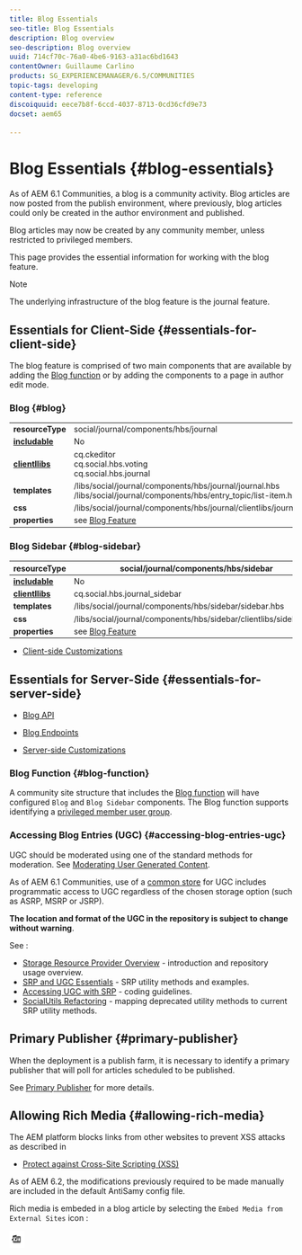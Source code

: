 ```yaml
---
title: Blog Essentials
seo-title: Blog Essentials
description: Blog overview
seo-description: Blog overview
uuid: 714cf70c-76a0-4be6-9163-a31ac6bd1643
contentOwner: Guillaume Carlino
products: SG_EXPERIENCEMANAGER/6.5/COMMUNITIES
topic-tags: developing
content-type: reference
discoiquuid: eece7b8f-6ccd-4037-8713-0cd36cfd9e73
docset: aem65

---
```


# Blog Essentials {#blog-essentials}

As of AEM 6.1 Communities, a blog is a community activity. Blog articles are now posted from the publish environment, where previously, blog articles could only be created in the author environment and published.

Blog articles may now be created by any community member, unless restricted to privileged members.

This page provides the essential information for working with the blog feature.

>[!NOTE]
>
>The underlying infrastructure of the blog feature is the journal feature.

## Essentials for Client-Side {#essentials-for-client-side}

The blog feature is comprised of two main components that are available by adding the [Blog function](/help/communities/functions.md#blog-function) or by adding the components to a page in author edit mode.

### Blog {#blog}

<table>
 <tbody>
  <tr>
   <td> <strong>resourceType</strong></td>
   <td>social/journal/components/hbs/journal</td>
  </tr>
  <tr>
   <td> <a href="/help/communities/scf.md#add-or-include-a-communities-component"><strong>includable</strong></a></td>
   <td>No</td>
  </tr>
  <tr>
   <td> <a href="/help/communities/clientlibs.md"><strong>clientllibs</strong></a></td>
   <td>cq.ckeditor<br /> cq.social.hbs.voting<br /> cq.social.hbs.journal</td>
  </tr>
  <tr>
   <td> <strong>templates</strong></td>
   <td> /libs/social/journal/components/hbs/journal/journal.hbs<br /> /libs/social/journal/components/hbs/entry_topic/list-item.hbs</td>
  </tr>
  <tr>
   <td> <strong>css</strong></td>
   <td> /libs/social/journal/components/hbs/journal/clientlibs/journal.css</td>
  </tr>
  <tr>
   <td><strong> properties</strong></td>
   <td>see <a href="/help/communities/blog-feature.md">Blog Feature</a></td>
  </tr>
 </tbody>
</table>

### Blog Sidebar {#blog-sidebar}

|  **resourceType** |social/journal/components/hbs/sidebar |
|---|---|
|  [**includable**](/help/communities/scf.md#add-or-include-a-communities-component) |No |
|  [**clientllibs**](/help/communities/clientlibs.md) |cq.social.hbs.journal_sidebar |
|  **templates** | /libs/social/journal/components/hbs/sidebar/sidebar.hbs |
|  **css** | /libs/social/journal/components/hbs/sidebar/clientlibs/sidebar.css |
| **properties** |see [Blog Feature](/help/communities/blog-feature.md) |

* [Client-side Customizations](/help/communities/client-customize.md)

## Essentials for Server-Side {#essentials-for-server-side}

* [Blog API](https://helpx.adobe.com/experience-manager/6-5/sites/developing/using/reference-materials/javadoc/com/adobe/cq/social/journal/client/api/package-summary.html)

* [Blog Endpoints](https://helpx.adobe.com/experience-manager/6-5/sites/developing/using/reference-materials/javadoc/com/adobe/cq/social/journal/client/endpoints/package-summary.html)

* [Server-side Customizations](/help/communities/server-customize.md)

### Blog Function {#blog-function}

A community site structure that includes the [Blog function](/help/communities/functions.md#blog-function) will have configured `Blog` and `Blog Sidebar` components. The Blog function supports identifying a [privileged member user group](/help/communities/users.md#privileged-members-group).

### Accessing Blog Entries (UGC) {#accessing-blog-entries-ugc}

UGC should be moderated using one of the standard methods for moderation.
See [Moderating User Generated Content](/help/communities/moderate-ugc.md).

As of AEM 6.1 Communities, use of a [common store](/help/communities/working-with-srp.md) for UGC includes programmatic access to UGC regardless of the chosen storage option (such as ASRP, MSRP or JSRP).

**The location and format of the UGC in the repository is subject to change without warning**.

See :

* [Storage Resource Provider Overview](/help/communities/srp.md) - introduction and repository usage overview.
* [SRP and UGC Essentials](/help/communities/srp-and-ugc.md) - SRP utility methods and examples.
* [Accessing UGC with SRP](/help/communities/accessing-ugc-with-srp.md) - coding guidelines.
* [SocialUtils Refactoring](/help/communities/socialutils.md) - mapping deprecated utility methods to current SRP utility methods.

## Primary Publisher {#primary-publisher}

When the deployment is a publish farm, it is necessary to identify a primary publisher that will poll for articles scheduled to be published.

See [Primary Publisher](/help/communities/deploy-communities.md#primary-publisher) for more details.

## Allowing Rich Media {#allowing-rich-media}

The AEM platform blocks links from other websites to prevent XSS attacks as described in

* [Protect against Cross-Site Scripting (XSS)](/help/sites-developing/security.md#protect-against-cross-site-scripting-xss)

As of AEM 6.2, the modifications previously required to be made manually are included in the default AntiSamy config file.

Rich media is embeded in a blog article by selecting the `Embed Media from External Sites` icon :

![media](assets/media-icon.png)

